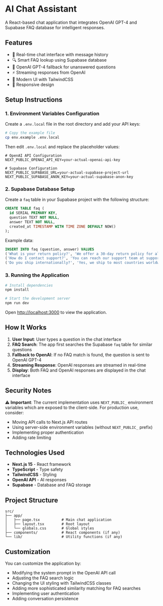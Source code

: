# AI Chat Assistant

A React-based chat application that integrates OpenAI GPT-4 and Supabase FAQ database for intelligent responses.

## Features

- 💬 Real-time chat interface with message history
- 🔍 Smart FAQ lookup using Supabase database
- 🤖 OpenAI GPT-4 fallback for unanswered questions
- ⚡ Streaming responses from OpenAI
- 🎨 Modern UI with TailwindCSS
- 📱 Responsive design

## Setup Instructions

### 1. Environment Variables Configuration

Create a `.env.local` file in the root directory and add your API keys:

```bash
# Copy the example file
cp env.example .env.local
```

Then edit `.env.local` and replace the placeholder values:

```env
# OpenAI API Configuration
NEXT_PUBLIC_OPENAI_API_KEY=your-actual-openai-api-key

# Supabase Configuration
NEXT_PUBLIC_SUPABASE_URL=your-actual-supabase-project-url
NEXT_PUBLIC_SUPABASE_ANON_KEY=your-actual-supabase-anon-key
```

### 2. Supabase Database Setup

Create a `faq` table in your Supabase project with the following structure:

```sql
CREATE TABLE faq (
  id SERIAL PRIMARY KEY,
  question TEXT NOT NULL,
  answer TEXT NOT NULL,
  created_at TIMESTAMP WITH TIME ZONE DEFAULT NOW()
);
```

Example data:
```sql
INSERT INTO faq (question, answer) VALUES
('What is your return policy?', 'We offer a 30-day return policy for all purchases.'),
('How do I contact support?', 'You can reach our support team at support@example.com or call 1-800-123-4567.'),
('Do you ship internationally?', 'Yes, we ship to most countries worldwide. Shipping costs and delivery times vary by location.');
```

### 3. Running the Application

```bash
# Install dependencies
npm install

# Start the development server
npm run dev
```

Open [http://localhost:3000](http://localhost:3000) to view the application.

## How It Works

1. **User Input**: User types a question in the chat interface
2. **FAQ Search**: The app first searches the Supabase `faq` table for similar questions
3. **Fallback to OpenAI**: If no FAQ match is found, the question is sent to OpenAI GPT-4
4. **Streaming Response**: OpenAI responses are streamed in real-time
5. **Display**: Both FAQ and OpenAI responses are displayed in the chat interface

## Security Notes

⚠️ **Important**: The current implementation uses `NEXT_PUBLIC_` environment variables which are exposed to the client-side. For production use, consider:

- Moving API calls to Next.js API routes
- Using server-side environment variables (without `NEXT_PUBLIC_` prefix)
- Implementing proper authentication
- Adding rate limiting

## Technologies Used

- **Next.js 15** - React framework
- **TypeScript** - Type safety
- **TailwindCSS** - Styling
- **OpenAI API** - AI responses
- **Supabase** - Database and FAQ storage

## Project Structure

```
src/
├── app/
│   ├── page.tsx          # Main chat application
│   ├── layout.tsx        # Root layout
│   └── globals.css       # Global styles
├── components/           # React components (if any)
└── lib/                  # Utility functions (if any)
```

## Customization

You can customize the application by:

- Modifying the system prompt in the OpenAI API call
- Adjusting the FAQ search logic
- Changing the UI styling with TailwindCSS classes
- Adding more sophisticated similarity matching for FAQ searches
- Implementing user authentication
- Adding conversation persistence
